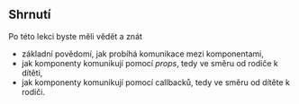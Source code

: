## Shrnutí

Po této lekci byste měli vědět a znát

- základní povědomí, jak probíhá komunikace mezi komponentami,
- jak komponenty komunikují pomocí _props_, tedy ve směru od rodiče k dítěti,
- jak komponenty komunikují pomocí callbacků, tedy ve směru od dítěte k rodiči.
